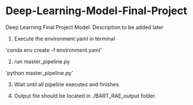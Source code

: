 # Deep-Learning-Model-Final-Project
Deep Learning Final Project Model: Description to be added later

1) Execute the environment.yaml in terminal 

'conda env create -f environment.yaml'

2) run master_pipeline.py

'python master_pipeline.py'

3) Wait until all pipeline executes and finishes

4) Output file should be located in ./BART_RAE_output folder.